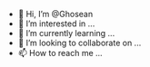 - 👋 Hi, I’m @Ghosean
- 👀 I’m interested in ...
- 🌱 I’m currently learning ...
- 💞️ I’m looking to collaborate on ...
- 📫 How to reach me ...

<!---
Ghosean/Ghosean is a ✨ special ✨ repository because its `README.md` (this file) appears on your GitHub profile.
You can click the Preview link to take a look at your changes.
--->

